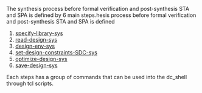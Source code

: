 The synthesis process before formal verification and post-synthesis STA and SPA is defined by 6 main steps.hesis process before formal verification and post-synthesis STA and SPA is defined 
1. [specify-library-sys](specify-library-sys.md)
2. [read-design-sys](read-design-sys.md)
3. [design-env-sys](design-env-sys.md)
4. [set-design-constraints-SDC-sys](set-design-constraints-SDC-sys.md)
5. [optimize-design-sys](optimize-design-sys.md)
6. [save-design-sys](save-design-sys.md)

Each steps has a group of commands that can be used into the dc_shell through tcl scripts.